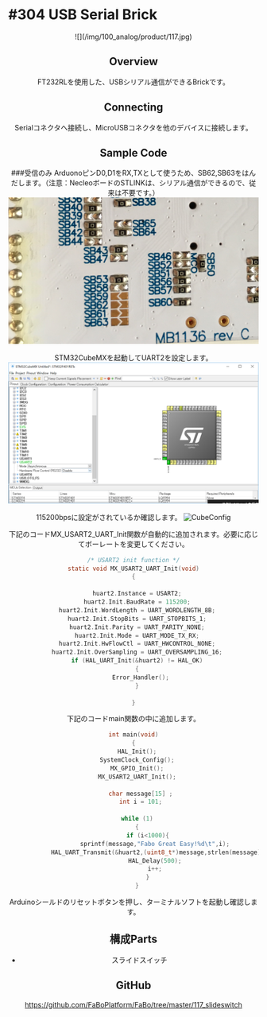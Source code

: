 # #304 USB Serial Brick

<center>![](/img/100_analog/product/117.jpg)
<!--COLORME-->

## Overview
FT232RLを使用した、USBシリアル通信ができるBrickです。

## Connecting
Serialコネクタへ接続し、MicroUSBコネクタを他のデバイスに接続します。


## Sample Code
###受信のみ
ArduonoピンD0,D1をRX,TXとして使うため、SB62,SB63をはんだします。（注意：NecleoボードのSTLINKは、シリアル通信ができるので、従来は不要です。）
![Cube](../img/USB304/solderSB62.jpg)

STM32CubeMXを起動してUART2を設定します。
![Cube](../img/USB304/UARTPinSet.png)

115200bpsに設定がされているか確認します。
![CubeConfig](../img/USB304/UARTConf(2).png)

下記のコードMX_USART2_UART_Init関数が自動的に追加されます。必要に応じてボーレートを変更してください。

```c
/* USART2 init function */
static void MX_USART2_UART_Init(void)
{

  huart2.Instance = USART2;
  huart2.Init.BaudRate = 115200;
  huart2.Init.WordLength = UART_WORDLENGTH_8B;
  huart2.Init.StopBits = UART_STOPBITS_1;
  huart2.Init.Parity = UART_PARITY_NONE;
  huart2.Init.Mode = UART_MODE_TX_RX;
  huart2.Init.HwFlowCtl = UART_HWCONTROL_NONE;
  huart2.Init.OverSampling = UART_OVERSAMPLING_16;
  if (HAL_UART_Init(&huart2) != HAL_OK)
  {
    Error_Handler();
  }

}
```


下記のコードmain関数の中に追加します。

```c
int main(void)
{
  HAL_Init();
  SystemClock_Config();
  MX_GPIO_Init();
  MX_USART2_UART_Init();

	char message[15] ;
	int i = 101;

  while (1)
  {
		if (i<1000){
			sprintf(message,"Fabo Great Easy!%d\t",i);
			HAL_UART_Transmit(&huart2,(uint8_t*)message,strlen(message),0x1100);
			HAL_Delay(500);
			i++;
		}
  }

```

Arduinoシールドのリセットボタンを押し、ターミナルソフトを起動し確認します。

## 構成Parts
- スライドスイッチ

## GitHub

https://github.com/FaBoPlatform/FaBo/tree/master/117_slideswitch
